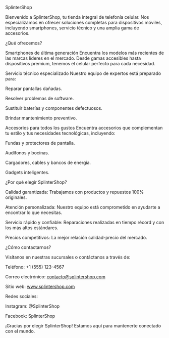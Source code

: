 SplinterShop

Bienvenido a SplinterShop, tu tienda integral de telefonía celular. Nos especializamos en ofrecer soluciones completas para dispositivos móviles, incluyendo smartphones, servicio técnico y una amplia gama de accesorios.

¿Qué ofrecemos?

Smartphones de última generación
Encuentra los modelos más recientes de las marcas líderes en el mercado. Desde gamas accesibles hasta dispositivos premium, tenemos el celular perfecto para cada necesidad.

Servicio técnico especializado
Nuestro equipo de expertos está preparado para:

Reparar pantallas dañadas.

Resolver problemas de software.

Sustituir baterías y componentes defectuosos.

Brindar mantenimiento preventivo.

Accesorios para todos los gustos
Encuentra accesorios que complementan tu estilo y tus necesidades tecnológicas, incluyendo:

Fundas y protectores de pantalla.

Audífonos y bocinas.

Cargadores, cables y bancos de energía.

Gadgets inteligentes.

¿Por qué elegir SplinterShop?

Calidad garantizada: Trabajamos con productos y repuestos 100% originales.

Atención personalizada: Nuestro equipo está comprometido en ayudarte a encontrar lo que necesitas.

Servicio rápido y confiable: Reparaciones realizadas en tiempo récord y con los más altos estándares.

Precios competitivos: La mejor relación calidad-precio del mercado.

¿Cómo contactarnos?

Visítanos en nuestras sucursales o contáctanos a través de:

Teléfono: +1 (555) 123-4567

Correo electrónico: contacto@splintershop.com

Sitio web: www.splintershop.com

Redes sociales:

Instagram: @SplinterShop

Facebook: SplinterShop

¡Gracias por elegir SplinterShop! Estamos aquí para mantenerte conectado con el mundo.

